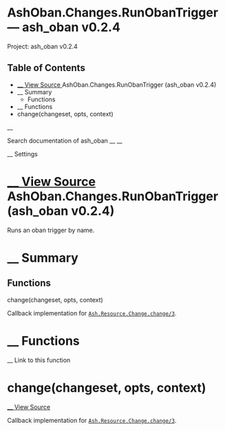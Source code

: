 # AshOban.Changes.RunObanTrigger — ash_oban v0.2.4

Project: ash_oban v0.2.4

## Table of Contents

- [ __ View Source ](external_link) AshOban.Changes.RunObanTrigger (ash_oban v0.2.4)
- __ Summary
  - Functions
- __ Functions
- change(changeset, opts, context)

__

Search documentation of ash_oban __ __

__ Settings

#  [ __ View Source ](external_link) AshOban.Changes.RunObanTrigger (ash_oban v0.2.4)

Runs an oban trigger by name.

#  __ Summary

##  Functions

change(changeset, opts, context)

Callback implementation for [`Ash.Resource.Change.change/3`](3.2.2/Ash.Resource.Change.html#c:change/3).

#  __ Functions

__ Link to this function

# change(changeset, opts, context)

[ __ View Source ](external_link)

Callback implementation for [`Ash.Resource.Change.change/3`](3.2.2/Ash.Resource.Change.html#c:change/3).
